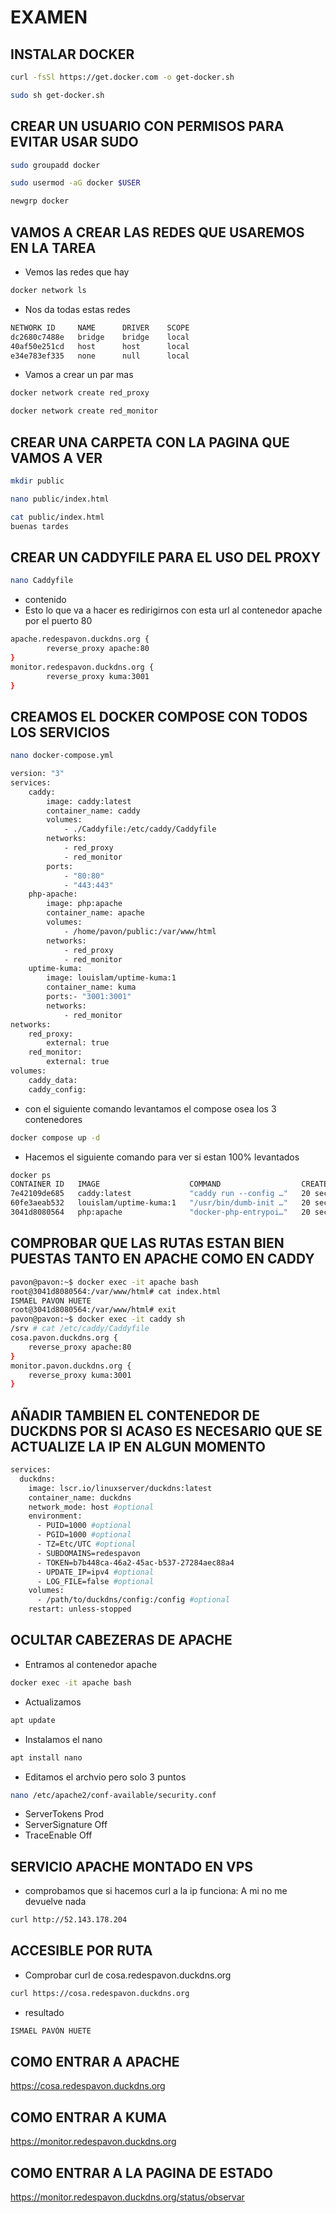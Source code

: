 # EXAMEN

## INSTALAR DOCKER 

```bash
curl -fsSl https://get.docker.com -o get-docker.sh
```

```bash
sudo sh get-docker.sh 
```

## CREAR UN USUARIO CON PERMISOS PARA EVITAR USAR SUDO

```bash
sudo groupadd docker
```
```bash
sudo usermod -aG docker $USER 
```
```bash
newgrp docker
```

## VAMOS A CREAR LAS REDES QUE USAREMOS EN LA TAREA

- Vemos las redes que hay

```bash
docker network ls
```

- Nos da todas estas redes
```bash
NETWORK ID     NAME      DRIVER    SCOPE
dc2680c7488e   bridge    bridge    local
40af50e251cd   host      host      local
e34e783ef335   none      null      local
```

- Vamos a crear un par mas
```bash
docker network create red_proxy
```
```bash
docker network create red_monitor
```

## CREAR UNA CARPETA CON LA PAGINA QUE VAMOS A VER

```bash
mkdir public
```
```bash 
nano public/index.html
```
```bash
cat public/index.html 
buenas tardes 
```

## CREAR UN CADDYFILE PARA EL USO DEL PROXY

```bash
nano Caddyfile 
```
- contenido
- Esto lo que va a hacer es redirigirnos con esta url al contenedor apache por el puerto 80
```bash
apache.redespavon.duckdns.org {
        reverse_proxy apache:80
}
monitor.redespavon.duckdns.org {
        reverse_proxy kuma:3001
}
```
## CREAMOS EL DOCKER COMPOSE CON TODOS LOS SERVICIOS

```bash
nano docker-compose.yml
```
```bash
version: "3"
services: 
    caddy:
        image: caddy:latest 
        container_name: caddy
        volumes:
            - ./Caddyfile:/etc/caddy/Caddyfile
        networks:
            - red_proxy
            - red_monitor
        ports:
            - "80:80"
            - "443:443"
    php-apache:
        image: php:apache
        container_name: apache
        volumes:
            - /home/pavon/public:/var/www/html
        networks:
            - red_proxy
            - red_monitor
    uptime-kuma:
        image: louislam/uptime-kuma:1
        container_name: kuma
        ports:- "3001:3001"
        networks:
            - red_monitor
networks:
    red_proxy:
        external: true
    red_monitor:
        external: true
volumes:
    caddy_data:
    caddy_config:     
``` 

- con el siguiente comando levantamos el compose osea los 3 contenedores
```bash
docker compose up -d 
```
- Hacemos el siguiente comando para ver si estan 100% levantados
```bash
docker ps
CONTAINER ID   IMAGE                    COMMAND                  CREATED          STATUS        PORTS                                                                                         NAMES
7e42109de685   caddy:latest             "caddy run --config …"   20 seconds ago   Up 19 seconds             0.0.0.0:80->80/tcp, :::80->80/tcp, 0.0.0.0:443->443/tcp, :::443->443/tcp, 443/udp, 2019/tcp   caddy
60fe3aeab532   louislam/uptime-kuma:1   "/usr/bin/dumb-init …"   20 seconds ago   Up 19 seconds (healthy)   0.0.0.0:3001->3001/tcp, :::3001->3001/tcp                                                     kuma
3041d8080564   php:apache               "docker-php-entrypoi…"   20 seconds ago   Up 19 seconds             80/tcp 
```

## COMPROBAR QUE LAS RUTAS ESTAN BIEN PUESTAS TANTO EN APACHE COMO EN CADDY

```bash
pavon@pavon:~$ docker exec -it apache bash
root@3041d8080564:/var/www/html# cat index.html
ISMAEL PAVON HUETE
root@3041d8080564:/var/www/html# exit
pavon@pavon:~$ docker exec -it caddy sh
/srv # cat /etc/caddy/Caddyfile
cosa.pavon.duckdns.org {
    reverse_proxy apache:80
} 
monitor.pavon.duckdns.org {
    reverse_proxy kuma:3001
} 
```

## AÑADIR TAMBIEN EL CONTENEDOR DE DUCKDNS POR SI ACASO ES NECESARIO QUE SE ACTUALIZE LA IP EN ALGUN MOMENTO 

```bash
services:
  duckdns:
    image: lscr.io/linuxserver/duckdns:latest
    container_name: duckdns
    network_mode: host #optional
    environment:
      - PUID=1000 #optional
      - PGID=1000 #optional
      - TZ=Etc/UTC #optional
      - SUBDOMAINS=redespavon
      - TOKEN=b7b448ca-46a2-45ac-b537-27284aec88a4
      - UPDATE_IP=ipv4 #optional
      - LOG_FILE=false #optional
    volumes:
      - /path/to/duckdns/config:/config #optional
    restart: unless-stopped
```

## OCULTAR CABEZERAS DE APACHE 

- Entramos al contenedor apache

```bash
docker exec -it apache bash 
```

- Actualizamos
```bash
apt update
```
- Instalamos el nano 
```bash
apt install nano 
```

- Editamos el archvio pero solo 3 puntos
```bash
nano /etc/apache2/conf-available/security.conf  
```

- ServerTokens Prod 
- ServerSignature Off  
- TraceEnable Off

## SERVICIO APACHE MONTADO EN VPS 
- comprobamos que si hacemos curl a la ip funciona: A mi no me devuelve nada
```bash
curl http://52.143.178.204 
```

## ACCESIBLE POR RUTA
- Comprobar curl de cosa.redespavon.duckdns.org
```bash
curl https://cosa.redespavon.duckdns.org
```
- resultado
```bash
ISMAEL PAVÓN HUETE   
```

## COMO ENTRAR A APACHE
https://cosa.redespavon.duckdns.org

## COMO ENTRAR A KUMA
https://monitor.redespavon.duckdns.org

## COMO ENTRAR A LA PAGINA DE ESTADO
https://monitor.redespavon.duckdns.org/status/observar